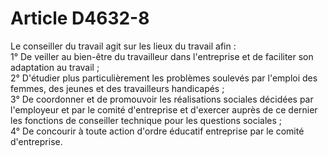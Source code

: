 # Article D4632-8

  
Le conseiller du travail agit sur les lieux du travail afin :   
1° De veiller au bien-être du travailleur dans l'entreprise et de faciliter son adaptation au travail ;   
2° D'étudier plus particulièrement les problèmes soulevés par l'emploi des femmes, des jeunes et des travailleurs handicapés ;   
3° De coordonner et de promouvoir les réalisations sociales décidées par l'employeur et par le comité d'entreprise et d'exercer auprès de ce dernier les fonctions de conseiller technique pour les questions sociales ;   
4° De concourir à toute action d'ordre éducatif entreprise par le comité d'entreprise.
